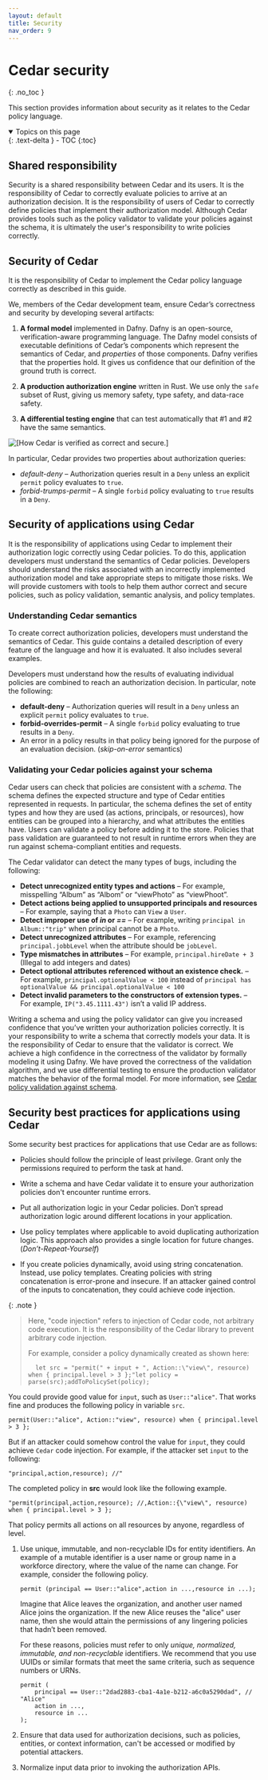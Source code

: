 ```yaml
---
layout: default
title: Security
nav_order: 9
---
```


# Cedar security<a name="security"></a>
{: .no_toc }

This section provides information about security as it relates to the Cedar policy language.

<details open markdown="block">
  <summary>
    Topics on this page
  </summary>
  {: .text-delta }
- TOC
{:toc}
</details>

## Shared responsibility<a name="security-shared-responsibility"></a>

Security is a shared responsibility between Cedar and its users. It is the responsibility of Cedar to correctly evaluate policies to arrive at an authorization decision. It is the responsibility of users of Cedar to correctly define policies that implement their authorization model. Although Cedar provides tools such as the policy validator to validate your policies against the schema, it is ultimately the user's responsibility to write policies correctly.

## Security of Cedar<a name="security-cedar"></a>

It is the responsibility of Cedar to implement the Cedar policy language correctly as described in this guide.

We, members of the Cedar development team, ensure Cedar’s correctness and security by developing several artifacts:

1. **A formal model** implemented in Dafny. Dafny is an open-source, verification-aware programming language. The Dafny model consists of executable definitions of Cedar’s components which represent the semantics of Cedar, and *properties* of those components. Dafny verifies that the properties hold. It gives us confidence that our definition of the ground truth is correct.

1. **A production authorization engine** written in Rust. We use only the `safe` subset of Rust, giving us memory safety, type safety, and data-race safety.

1. **A differential testing engine** that can test automatically that \#1 and \#2 have the same semantics.

![\[How Cedar is verified as correct and secure.\]](images/security-of-cedar.png)

In particular, Cedar provides two properties about authorization queries:
+ *default-deny* &ndash; Authorization queries result in a `Deny` unless an explicit `permit` policy evaluates to `true`. 
+ *forbid-trumps-permit* &ndash; A single `forbid` policy evaluating to `true` results in a `Deny`.

## Security of applications using Cedar<a name="security-of-apps"></a>

It is the responsibility of applications using Cedar to implement their authorization logic correctly using Cedar policies. To do this, application developers must understand the semantics of Cedar policies. Developers should understand the risks associated with an incorrectly implemented authorization model and take appropriate steps to mitigate those risks. We will provide customers with tools to help them author correct and secure policies, such as policy validation, semantic analysis, and policy templates.

### Understanding Cedar semantics<a name="security-cedar-semantics"></a>

To create correct authorization policies, developers must understand the semantics of Cedar. This guide contains a detailed description of every feature of the language and how it is evaluated. It also includes several examples.

Developers must understand how the results of evaluating individual policies are combined to reach an authorization decision. In particular, note the following:
+ **default-deny** &ndash; Authorization queries will result in a `Deny` unless an explicit `permit` policy evaluates to `true`.
+ **forbid-overrides-permit** &ndash; A single `forbid` policy evaluating to true results in a `Deny`.
+ An error in a policy results in that policy being ignored for the purpose of an evaluation decision. (*skip-on-error* semantics)

### Validating your Cedar policies against your schema<a name="security-validate-against-schema"></a>

Cedar users can check that policies are consistent with a *schema*. The schema defines the expected structure and type of Cedar entities represented in requests. In particular, the schema defines the set of entity types and how they are used (as actions, principals, or resources), how entities can be grouped into a hierarchy, and what attributes the entities have. Users can validate a policy before adding it to the store. Policies that pass validation are guaranteed to not result in runtime errors when they are run against schema-compliant entities and requests. 

The Cedar validator can detect the many types of bugs, including the following:
+ **Detect unrecognized entity types and actions** &ndash; For example, misspelling “Album” as “Albom” or “viewPhoto” as “viewPhoot”.
+ **Detect actions being applied to unsupported principals and resources** &ndash; For example, saying that a `Photo` can `View` a `User`.
+ **Detect improper use of *in* or *==*** &ndash; For example, writing `principal in Album::"trip"` when principal cannot be a `Photo`.
+ **Detect unrecognized attributes** &ndash; For example, referencing `principal.jobbLevel` when the attribute should be `jobLevel`.
+ **Type mismatches in attributes** &ndash; For example, `principal.hireDate + 3` (Illegal to add integers and dates)
+ **Detect optional attributes referenced without an existence check.** &ndash; For example, `principal.optionalValue < 100` instead of `principal has optionalValue && principal.optionalValue < 100`
+ **Detect invalid parameters to the constructors of extension types.** &ndash; For example, `IP("3.45.1111.43")` isn’t a valid IP address.

Writing a schema and using the policy validator can give you increased confidence that you’ve written your authorization policies correctly. It is your responsibility to write a schema that correctly models your data. It is the responsibility of Cedar to ensure that the validator is correct. We achieve a high confidence in the correctness of the validator by formally modeling it using Dafny. We have proved the correctness of the validation algorithm, and we use differential testing to ensure the production validator matches the behavior of the formal model. For more information, see [Cedar policy validation against schema](validation.md).

## Security best practices for applications using Cedar<a name="security-best-practices"></a>

Some security best practices for applications that use Cedar are as follows:

* Policies should follow the principle of least privilege. Grant only the permissions required to perform the task at hand.

* Write a schema and have Cedar validate it to ensure your authorization policies don't encounter runtime errors.

* Put all authorization logic in your Cedar policies. Don’t spread authorization logic around different locations in your application.

* Use policy templates where applicable to avoid duplicating authorization logic. This approach also provides a single location for future changes. \(*Don’t-Repeat-Yourself*\)

* If you create policies dynamically, avoid using string concatenation. Instead, use policy templates. Creating policies with string concatenation is error-prone and insecure. If an attacker gained control of the inputs to concatenation, they could achieve code injection. 

{: .note }
>Here, "code injection" refers to injection of Cedar code, not arbitrary code execution. It is the responsibility of the Cedar library to prevent arbitrary code injection.
>
>For example, consider a policy dynamically created as shown here:
>
>```
>   let src = "permit(" + input + ", Action::\"view\", resource) when { principal.level > 3 };"let policy = parse(src);addToPolicySet(policy);
>```

   You could provide good value for `input`, such as `User::"alice"`. That works fine and produces the following policy in variable `src`.

   ```
   permit(User::"alice", Action::"view", resource) when { principal.level > 3 };
   ```

   But if an attacker could somehow control the value for `input`, they could achieve `Cedar` code injection. For example, if the attacker set `input` to the following:

   ```
   "principal,action,resource); //"
   ```

   The completed policy in **src** would look like the following example.

   ```
   "permit(principal,action,resource); //,Action::{\"view\", resource) when { principal.level > 3 };
   ```

   That policy permits all actions on all resources by anyone, regardless of level.

1. Use unique, immutable, and non-recyclable IDs for entity identifiers. An example of a mutable identifier is a user name or group name in a workforce directory, where the value of the name can change. For example, consider the following policy.

   ```
   permit (principal == User::"alice",action in ...,resource in ...);
   ```

   Imagine that Alice leaves the organization, and another user named Alice joins the organization. If the new Alice reuses the "alice" user name, then she would attain the permissions of any lingering policies that hadn’t been removed. 

   For these reasons, policies must refer to only *unique, normalized, immutable, and non-recyclable* identifiers. We recommend that you use UUIDs or similar formats that meet the same criteria, such as sequence numbers or URNs.

   ```
   permit (
       principal == User::"2dad2883-cba1-4a1e-b212-a6c0a5290dad", // "Alice"
       action in ...,
       resource in ...
   );
   ```

1. Ensure that data used for authorization decisions, such as policies, entities, or context information, can't be accessed or modified by potential attackers.

1. Normalize input data prior to invoking the authorization APIs.